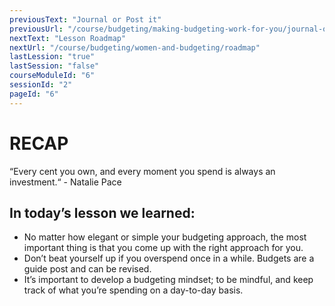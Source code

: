 ```yaml
---
previousText: "Journal or Post it"
previousUrl: "/course/budgeting/making-budgeting-work-for-you/journal-or-post-it"
nextText: "Lesson Roadmap"
nextUrl: "/course/budgeting/women-and-budgeting/roadmap"
lastLession: "true"
lastSession: "false"
courseModuleId: "6"
sessionId: "2"
pageId: "6"
---
```



# RECAP

<sparkle-character-intro position="right" character="jen">
“Every cent you own, and every moment you spend is always an investment.“ 
- Natalie Pace
</sparkle-character-intro>


## In today’s lesson we learned:
- No matter how elegant or simple your budgeting approach, the most important thing is that you come up with the right approach for you.
- Don’t beat yourself up if you overspend once in a while. Budgets are a guide post and can be revised.
- It’s important to develop a budgeting mindset; to be mindful, and keep track of what you’re spending on a day-to-day basis.

